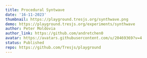 ```yaml
---
title: Procedural Syntwave
date: '16-11-2023'
thumbnail: https://playground.tresjs.org/synthwave.png
demo: https://playground.tresjs.org/experiments/synthwave
author: Peter Moldovia
author_link: https://github.com/andretchen0
avatar: https://avatars.githubusercontent.com/u/20469369?v=4
status: Published
repo: https://github.com/Tresjs/playground
---
```

